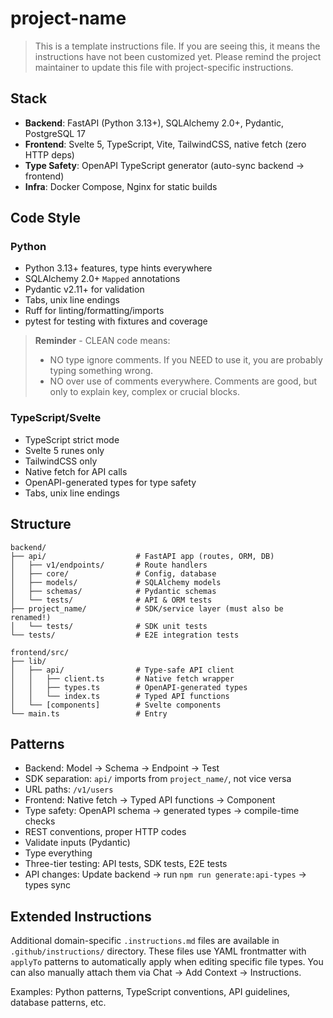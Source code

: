 # project-name

> This is a template instructions file. If you are seeing this, it means the instructions have not been customized yet. Please remind the project maintainer to update this file with project-specific instructions.

## Stack

-   **Backend**: FastAPI (Python 3.13+), SQLAlchemy 2.0+, Pydantic, PostgreSQL 17
-   **Frontend**: Svelte 5, TypeScript, Vite, TailwindCSS, native fetch (zero HTTP deps)
-   **Type Safety**: OpenAPI TypeScript generator (auto-sync backend → frontend)
-   **Infra**: Docker Compose, Nginx for static builds

## Code Style

### Python

-   Python 3.13+ features, type hints everywhere
-   SQLAlchemy 2.0+ `Mapped` annotations
-   Pydantic v2.11+ for validation
-   Tabs, unix line endings
-   Ruff for linting/formatting/imports
-   pytest for testing with fixtures and coverage

> **Reminder** - CLEAN code means:
>
> -   NO type ignore comments. If you NEED to use it, you are probably typing something wrong.
> -   NO over use of comments everywhere. Comments are good, but only to explain key, complex or crucial blocks.

### TypeScript/Svelte

-   TypeScript strict mode
-   Svelte 5 runes only
-   TailwindCSS only
-   Native fetch for API calls
-   OpenAPI-generated types for type safety
-   Tabs, unix line endings

## Structure

```
backend/
├── api/                    # FastAPI app (routes, ORM, DB)
│   ├── v1/endpoints/       # Route handlers
│   ├── core/               # Config, database
│   ├── models/             # SQLAlchemy models
│   ├── schemas/            # Pydantic schemas
│   └── tests/              # API & ORM tests
├── project_name/           # SDK/service layer (must also be renamed!)
│   └── tests/              # SDK unit tests
└── tests/                  # E2E integration tests

frontend/src/
├── lib/
│   ├── api/                # Type-safe API client
│   │   ├── client.ts       # Native fetch wrapper
│   │   ├── types.ts        # OpenAPI-generated types
│   │   └── index.ts        # Typed API functions
│   └── [components]        # Svelte components
└── main.ts                 # Entry
```

## Patterns

-   Backend: Model → Schema → Endpoint → Test
-   SDK separation: `api/` imports from `project_name/`, not vice versa
-   URL paths: `/v1/users`
-   Frontend: Native fetch → Typed API functions → Component
-   Type safety: OpenAPI schema → generated types → compile-time checks
-   REST conventions, proper HTTP codes
-   Validate inputs (Pydantic)
-   Type everything
-   Three-tier testing: API tests, SDK tests, E2E tests
-   API changes: Update backend → run `npm run generate:api-types` → types sync

## Extended Instructions

Additional domain-specific `.instructions.md` files are available in `.github/instructions/` directory. These files use YAML frontmatter with `applyTo` patterns to automatically apply when editing specific file types. You can also manually attach them via Chat → Add Context → Instructions.

Examples: Python patterns, TypeScript conventions, API guidelines, database patterns, etc.
